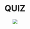 <h1 align="center"> QUIZ </h1>
 <p align="center">
   <img src="https://img.shields.io/badge/STATUS-TERMINADO-blue">
 </p>
